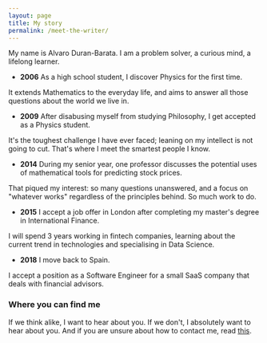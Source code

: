 ```yaml
---
layout: page
title: My story
permalink: /meet-the-writer/
---
```


My name is Alvaro Duran-Barata. I am a problem solver, a curious mind, a lifelong learner.

- __2006__ As a high school student, I discover Physics for the first time.

It extends Mathematics to the everyday life, and aims to answer all those questions about the world we live in.

- __2009__ After disabusing myself from studying Philosophy, I get accepted as a Physics student.

It's the toughest challenge I have ever faced; leaning on my intellect is not going to cut. That's where I meet the smartest people I know.

- __2014__ During my senior year, one professor discusses the potential uses of mathematical tools for predicting stock prices.

That piqued my interest: so many questions unanswered, and a focus on "whatever works" regardless of the principles behind. So much work to do.

- __2015__ I accept a job offer in London after completing my master's degree in International Finance.

I will spend 3 years working in fintech companies, learning about the current trend in technologies and specialising in Data Science.

- __2018__ I move back to Spain.

I accept a position as a Software Engineer for a small SaaS company that deals with financial advisors.

### Where you can find me
If we think alike, I want to hear about you. If we don't, I absolutely want to hear about you. And if you are unsure about how to contact me, read [this](/../../contact).
